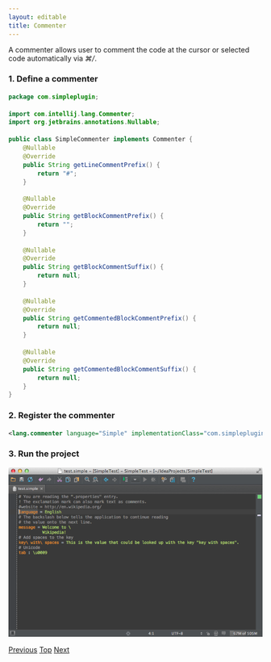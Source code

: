 ```yaml
---
layout: editable
title: Commenter
---
```


A commenter allows user to comment the code at the cursor or selected code automatically via *⌘/*.

### 1. Define a commenter

```java
package com.simpleplugin;

import com.intellij.lang.Commenter;
import org.jetbrains.annotations.Nullable;

public class SimpleCommenter implements Commenter {
    @Nullable
    @Override
    public String getLineCommentPrefix() {
        return "#";
    }

    @Nullable
    @Override
    public String getBlockCommentPrefix() {
        return "";
    }

    @Nullable
    @Override
    public String getBlockCommentSuffix() {
        return null;
    }

    @Nullable
    @Override
    public String getCommentedBlockCommentPrefix() {
        return null;
    }

    @Nullable
    @Override
    public String getCommentedBlockCommentSuffix() {
        return null;
    }
}
```

### 2. Register the commenter

```xml
<lang.commenter language="Simple" implementationClass="com.simpleplugin.SimpleCommenter"/>
```

### 3. Run the project

![Commenter](img/cls_tutorial/commenter.png)

[Previous](code_style_settings.html)
[Top](cls_support.html)
[Next](quick_fix.html)

